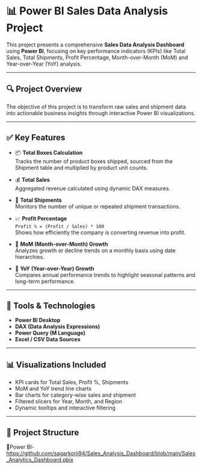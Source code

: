 # 📊 Power BI Sales Data Analysis Project

This project presents a comprehensive **Sales Data Analysis Dashboard** using **Power BI**, focusing on key performance indicators (KPIs) like Total Sales, Total Shipments, Profit Percentage, Month-over-Month (MoM) and Year-over-Year (YoY) analysis.

---

## 🔍 Project Overview

The objective of this project is to transform raw sales and shipment data into actionable business insights through interactive Power BI visualizations.

---

## ✅ Key Features

- 📦 **Total Boxes Calculation**  
  Tracks the number of product boxes shipped, sourced from the Shipment table and multiplied by product unit counts.

- 💰 **Total Sales**  
  Aggregated revenue calculated using dynamic DAX measures.

- 🚚 **Total Shipments**  
  Monitors the number of unique or repeated shipment transactions.

- 📈 **Profit Percentage**  
  `Profit % = (Profit / Sales) * 100`  
  Shows how efficiently the company is converting revenue into profit.

- 📅 **MoM (Month-over-Month) Growth**  
  Analyzes growth or decline trends on a monthly basis using date hierarchies.

- 📆 **YoY (Year-over-Year) Growth**  
  Compares annual performance trends to highlight seasonal patterns and long-term performance.

---

## 🧠 Tools & Technologies

- **Power BI Desktop**
- **DAX (Data Analysis Expressions)**
- **Power Query (M Language)**
- **Excel / CSV Data Sources**

---

## 📊 Visualizations Included

- KPI cards for Total Sales, Profit %, Shipments
- MoM and YoY trend line charts
- Bar charts for category-wise sales and shipment
- Filtered slicers for Year, Month, and Region
- Dynamic tooltips and interactive filtering

---

## 📁 Project Structure
📁Power BI-https://github.com/sagarkorii94/Sales_Analysis_Dashboard/blob/main/Sales_Analytics_Dashboard.pbix

